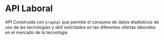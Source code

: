 # API Laboral

API Construida con `Graphql` que permite el consumo de datos etadisticos de uso de las tecnologias y skill solicitados en las diferentes ofertas laborales en el mercado de la tecnológia
